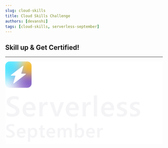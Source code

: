 ```yaml
---
slug: cloud-skills
title: Cloud Skills Challenge
authors: [devanshi]
tags: [cloud-skills, serverless-september]
---
```


## Skill up & Get Certified!

---

![Campaign](../static/img/campaign_banner.png)
